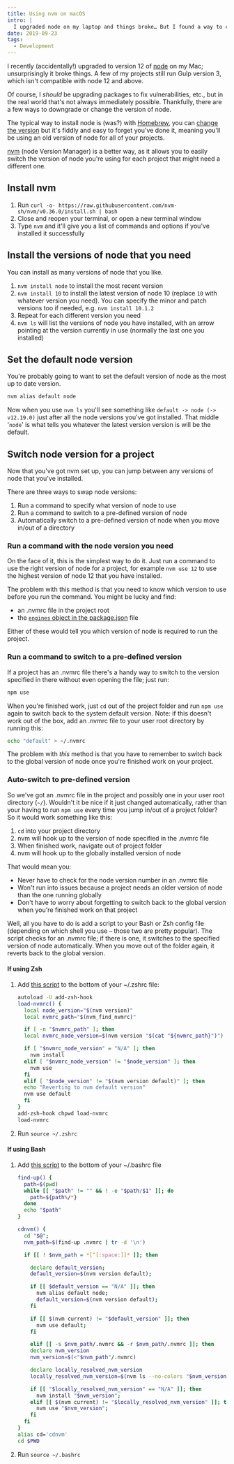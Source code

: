 ```yaml
---
title: Using nvm on macOS
intro: |
  I upgraded node on my laptop and things broke… But I found a way to change the node version, to keep projects alive until there's time to upgrade all those packages and config.
date: 2019-09-23
tags:
  - Development
---
```


I recently (accidentally!) upgraded to version 12 of [node](https://nodejs.org/en/) on my Mac; unsurprisingly it broke things. A few of my projects still run Gulp version 3, which isn't compatible with node 12 and above.

Of course, I *should* be upgrading packages to fix vulnerabilities, etc., but in the real world that's not always immediately possible. Thankfully, there are a few ways to downgrade or change the version of node.

The typical way to install node is (was?) with [Homebrew](https://brew.sh/), you can [change the version](https://apple.stackexchange.com/questions/171530/how-do-i-downgrade-node-or-install-a-specific-previous-version-using-homebrew#answer-207883) but it's fiddly and easy to forget you've done it, meaning you'll be using an old version of node for all of your projects.

[nvm](https://github.com/nvm-sh/nvm) (node Version Manager) is a better way, as it allows you to easily switch the version of node you're using for each project that might need a different one.


## Install nvm

1. Run `curl -o- https://raw.githubusercontent.com/nvm-sh/nvm/v0.36.0/install.sh | bash`
2. Close and reopen your terminal, or open a new terminal window
3. Type `nvm` and it'll give you a list of commands and options if you've installed it successfully


## Install the versions of node that you need

You can install as many versions of node that you like.

1. `nvm install node` to install the most recent version
2. `nvm install 10` to install the latest version of node 10 (replace `10` with whatever version you need). You can specify the minor and patch versions too if needed, e.g. `nvm install 10.1.2`
3. Repeat for each different version you need
4. `nvm ls` will list the versions of node you have installed, with an arrow pointing at the version currently in use (normally the last one you installed)


## Set the default node version

You're probably going to want to set the default version of node as the most up to date version.

```bash
nvm alias default node
```

Now when you use `nvm ls` you'll see something like `default -> node (-> v12.19.0)` just after all the node versions you've got installed. That middle '`node`' is what tells you whatever the latest version version is will be the default.


## Switch node version for a project

Now that you've got nvm set up, you can jump between any versions of node that you've installed.

There are three ways to swap node versions:

1. Run a command to specify what version of node to use
2. Run a command to switch to a pre-defined version of node
2. Automatically switch to a pre-defined version of node when you move in/out of a directory

### Run a command with the node version you need

On the face of it, this is the simplest way to do it. Just run a command to use the right version of node for a project, for example `nvm use 12` to use the highest version of node 12 that you have installed.

The problem with this method is that you need to know which version to use before you run the command. You might be lucky and find:

- an .nvmrc file in the project root
- the [`engines` object in the package.json](https://docs.npmjs.com/files/package.json#engines) file

Either of these would tell you which version of node is required to run the project.

### Run a command to switch to a pre-defined version

If a project has an .nvmrc file there's a handy way to switch to the version specified in there without even opening the file; just run:

```bash
npm use
```

When you're finished work, just `cd` out of the project folder and run `npm use` again to switch back to the system default version. Note: if this doesn't work out of the box, add an .nvmrc file to your user root directory by running this:

```bash
echo "default" > ~/.nvmrc
```

The problem with *this* method is that you have to remember to switch back to the global version of node once you're finished work on your project.


### Auto-switch to pre-defined version

So we've got an .nvmrc file in the project and possibly one in your user root directory (`~/`). Wouldn't it be nice if it just changed automatically, rather than your having to run `npm use` every time you jump in/out of a project folder? So it would work something like this:

1. `cd` into your project directory
2. nvm will hook up to the version of node specified in the .nvmrc file
3. When finished work, navigate out of project folder
4. nvm will hook up to the globally installed version of node

That would mean you:

- Never have to check for the node version number in an .nvmrc file
- Won't run into issues because a project needs an older version of node than the one running globally
- Don't have to worry about forgetting to switch back to the global version when you're finished work on that project

Well, all you have to do is add a script to your Bash or Zsh config file (depending on which shell you use – those two are pretty popular). The script checks for an .nvmrc file; if there is one, it switches to the specified version of node automatically. When you move out of the folder again, it reverts back to the global version.

#### If using Zsh
1. Add [this script](https://github.com/nvm-sh/nvm#zsh) to the bottom of your ~/.zshrc file:
    ```bash
    autoload -U add-zsh-hook
    load-nvmrc() {
      local node_version="$(nvm version)"
      local nvmrc_path="$(nvm_find_nvmrc)"

      if [ -n "$nvmrc_path" ]; then
      local nvmrc_node_version=$(nvm version "$(cat "${nvmrc_path}")")

      if [ "$nvmrc_node_version" = "N/A" ]; then
        nvm install
      elif [ "$nvmrc_node_version" != "$node_version" ]; then
        nvm use
      fi
      elif [ "$node_version" != "$(nvm version default)" ]; then
      echo "Reverting to nvm default version"
      nvm use default
      fi
    }
    add-zsh-hook chpwd load-nvmrc
    load-nvmrc

    ```
2. Run `source ~/.zshrc`

#### If using Bash
1. Add [this script](https://github.com/nvm-sh/nvm#bash) to the bottom of your ~/.bashrc file
    ```bash
    find-up() {
      path=$(pwd)
      while [[ "$path" != "" && ! -e "$path/$1" ]]; do
        path=${path%/*}
      done
      echo "$path"
    }

    cdnvm() {
      cd "$@";
      nvm_path=$(find-up .nvmrc | tr -d '\n')

      if [[ ! $nvm_path = *[^[:space:]]* ]]; then

        declare default_version;
        default_version=$(nvm version default);

        if [[ $default_version == "N/A" ]]; then
          nvm alias default node;
          default_version=$(nvm version default);
        fi

        if [[ $(nvm current) != "$default_version" ]]; then
          nvm use default;
        fi

        elif [[ -s $nvm_path/.nvmrc && -r $nvm_path/.nvmrc ]]; then
        declare nvm_version
        nvm_version=$(<"$nvm_path"/.nvmrc)

        declare locally_resolved_nvm_version
        locally_resolved_nvm_version=$(nvm ls --no-colors "$nvm_version" | tail -1 | tr -d '\->*' | tr -d '[:space:]')

        if [[ "$locally_resolved_nvm_version" == "N/A" ]]; then
          nvm install "$nvm_version";
        elif [[ $(nvm current) != "$locally_resolved_nvm_version" ]]; then
          nvm use "$nvm_version";
        fi
      fi
    }
    alias cd='cdnvm'
    cd $PWD
    ```
2. Run `source ~/.bashrc`


